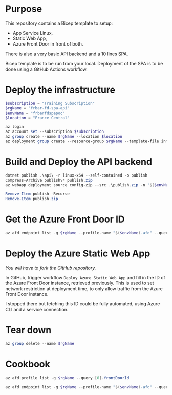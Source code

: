 # Purpose

This repository contains a Bicep template to setup:
- App Service Linux,
- Static Web App,
- Azure Front Door in front of both.

There is also a very basic API backend and a 10 lines SPA.

Bicep template is to be run from your local. Deployment of the SPA is to be done using a GitHub Actions workflow.

# Deploy the infrastructure

```powershell
$subscription = "Training Subscription"
$rgName = "frbar-fd-spa-api"
$envName = "frbarfdspapoc"
$location = "France Central"

az login
az account set --subscription $subscription
az group create --name $rgName --location $location
az deployment group create --resource-group $rgName --template-file infra.bicep --mode complete --parameters envName=$envName
```

# Build and Deploy the API backend

```powershell
dotnet publish .\api\ -r linux-x64 --self-contained -o publish
Compress-Archive publish\* publish.zip
az webapp deployment source config-zip --src .\publish.zip -n "$($envName)-api" -g $rgName

Remove-Item publish -Recurse
Remove-Item publish.zip
```

# Get the Azure Front Door ID

```powershell
az afd endpoint list -g $rgName --profile-name "$($envName)-afd" --query [0].hostName
```


# Deploy the Azure Static Web App

*You will have to fork the GitHub repository.*

In GitHub, trigger workflow `Deploy Azure Static Web App` and fill in the ID of the Azure Front Door instance, retrieved previously. This is used to set network restriction at deployment time, to only allow traffic from the Azure Front Door instance.

I stopped there but fetching this ID could be fully automated, using Azure CLI and a service connection.

# Tear down

```powershell
az group delete --name $rgName
```

# Cookbook

```powershell
az afd profile list -g $rgName --query [0].frontDoorId 

az afd endpoint list -g $rgName --profile-name "$($envName)-afd" --query [0].hostName
``` 
